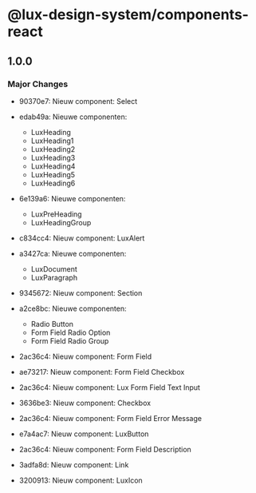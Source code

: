 # @lux-design-system/components-react

## 1.0.0

### Major Changes

- 90370e7: Nieuw component: Select
- edab49a: Nieuwe componenten:

  - LuxHeading
  - LuxHeading1
  - LuxHeading2
  - LuxHeading3
  - LuxHeading4
  - LuxHeading5
  - LuxHeading6

- 6e139a6: Nieuwe componenten:

  - LuxPreHeading
  - LuxHeadingGroup

- c834cc4: Nieuw component: LuxAlert
- a3427ca: Nieuwe componenten:

  - LuxDocument
  - LuxParagraph

- 9345672: Nieuw component: Section
- a2ce8bc: Nieuwe componenten:

  - Radio Button
  - Form Field Radio Option
  - Form Field Radio Group

- 2ac36c4: Nieuw component: Form Field
- ae73217: Nieuw component: Form Field Checkbox
- 2ac36c4: Nieuw component: Lux Form Field Text Input
- 3636be3: Nieuw component: Checkbox
- 2ac36c4: Nieuw component: Form Field Error Message
- e7a4ac7: Nieuw component: LuxButton
- 2ac36c4: Nieuw component: Form Field Description
- 3adfa8d: Nieuw component: Link
- 3200913: Nieuw component: LuxIcon
